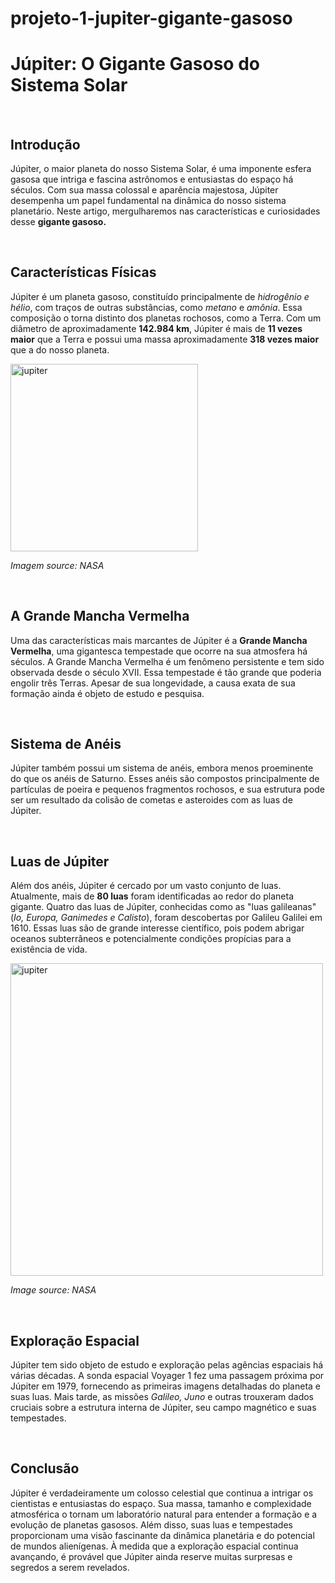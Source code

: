 # projeto-1-jupiter-gigante-gasoso

<!DOCTYPE html>
<html lang="pt-br">
  <head>
    <meta charset="UTF-8">
    <meta name="viewport" content="width=device-width, initial-scale=1.0">
    <title>github.com/evesweet/exercicios-ds2/proj1-escrevendo-um-artigo</title>
  </head>
  <body>
    <h1>Júpiter: O Gigante Gasoso do Sistema Solar</h1>
    <br>
    <h2>Introdução<br></h2>
    <p>Júpiter, o maior planeta do nosso Sistema Solar, é uma imponente esfera gasosa que intriga e fascina astrônomos e entusiastas do espaço há séculos. Com sua massa colossal e aparência majestosa, Júpiter desempenha um papel fundamental na dinâmica do nosso sistema planetário. Neste artigo, mergulharemos nas características e curiosidades desse <strong>gigante gasoso.</strong></p><br>
    <h2>Características Físicas<br></h2>
    <p>Júpiter é um planeta gasoso, constituído principalmente de <em>hidrogênio e hélio</em>, com traços de outras substâncias, como <em>metano</em> e <em>amônia</em>. Essa composição o torna distinto dos planetas rochosos, como a Terra. Com um diâmetro de aproximadamente <strong>142.984 km</strong>, Júpiter é mais de <strong>11 vezes maior</strong> que a Terra e possui uma massa aproximadamente <strong>318 vezes maior</strong> que a do nosso planeta.</p>
    <img src="https://photojournal.jpl.nasa.gov/jpegMod/PIA22946_modest.jpg"
        width="300px"
        alt="jupiter"
    <br>
    <p><em>Imagem source: NASA</em></p><br>
    <h2>A Grande Mancha Vermelha<br></h2>
    <p>Uma das características mais marcantes de Júpiter é a <strong>Grande Mancha Vermelha</strong>, uma gigantesca tempestade que ocorre na sua atmosfera há séculos. A Grande Mancha Vermelha é um fenômeno persistente e tem sido observada desde o século XVII. Essa tempestade é tão grande que poderia engolir três Terras. Apesar de sua longevidade, a causa exata de sua formação ainda é objeto de estudo e pesquisa.</p>
    <br>
    <h2>Sistema de Anéis<br></h2>
    <p>Júpiter também possui um sistema de anéis, embora menos proeminente do que os anéis de Saturno. Esses anéis são compostos principalmente de partículas de poeira e pequenos fragmentos rochosos, e sua estrutura pode ser um resultado da colisão de cometas e asteroides com as luas de Júpiter.</p><br>
    <h2>Luas de Júpiter<br></h2>
    <p>Além dos anéis, Júpiter é cercado por um vasto conjunto de luas. Atualmente, mais de <strong>80 luas</strong> foram identificadas ao redor do planeta gigante. Quatro das luas de Júpiter, conhecidas como as "luas galileanas" (<em>Io, Europa, Ganimedes e Calisto</em>), foram descobertas por Galileu Galilei em 1610. Essas luas são de grande interesse científico, pois podem abrigar oceanos subterrâneos e potencialmente condições propícias para a existência de vida.</p>
    <img src="https://photojournal.jpl.nasa.gov/jpegMod/PIA21968_modest.jpg"
        width="500px"
        alt="jupiter"
    <br>
    <p><em>Image source: NASA</em></p><br>
    <h2>Exploração Espacial<br></h2>
    <p>Júpiter tem sido objeto de estudo e exploração pelas agências espaciais há várias décadas. A sonda espacial Voyager 1 fez uma passagem próxima por Júpiter em 1979, fornecendo as primeiras imagens detalhadas do planeta e suas luas. Mais tarde, as missões <em>Galileo, Juno</em> e outras trouxeram dados cruciais sobre a estrutura interna de Júpiter, seu campo magnético e suas tempestades.</p><br>
    <h2>Conclusão<br></h2>
    <p>Júpiter é verdadeiramente um colosso celestial que continua a intrigar os cientistas e entusiastas do espaço. Sua massa, tamanho e complexidade atmosférica o tornam um laboratório natural para entender a formação e a evolução de planetas gasosos. Além disso, suas luas e tempestades proporcionam uma visão fascinante da dinâmica planetária e do potencial de mundos alienígenas. À medida que a exploração espacial continua avançando, é provável que Júpiter ainda reserve muitas surpresas e segredos a serem revelados.</p>
  </body>
</html>
